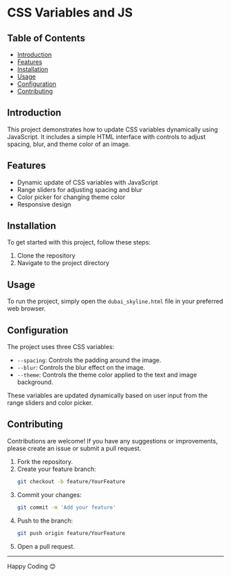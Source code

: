 # CSS Variables and JS

## Table of Contents
- [Introduction](#introduction)
- [Features](#features)
- [Installation](#installation)
- [Usage](#usage)
- [Configuration](#configuration)
- [Contributing](#contributing)

## Introduction
This project demonstrates how to update CSS variables dynamically using JavaScript. It includes a simple HTML interface with controls to adjust spacing, blur, and theme color of an image.

## Features
- Dynamic update of CSS variables with JavaScript
- Range sliders for adjusting spacing and blur
- Color picker for changing theme color
- Responsive design

## Installation
To get started with this project, follow these steps:

1. Clone the repository
2. Navigate to the project directory

## Usage
To run the project, simply open the `dubai_skyline.html` file in your preferred web browser.

## Configuration
The project uses three CSS variables:
- `--spacing`: Controls the padding around the image.
- `--blur`: Controls the blur effect on the image.
- `--theme`: Controls the theme color applied to the text and image background.

These variables are updated dynamically based on user input from the range sliders and color picker.

## Contributing
Contributions are welcome! If you have any suggestions or improvements, please create an issue or submit a pull request.

1. Fork the repository.
2. Create your feature branch:
    ```bash
    git checkout -b feature/YourFeature
    ```
3. Commit your changes:
    ```bash
    git commit -m 'Add your feature'
    ```
4. Push to the branch:
    ```bash
    git push origin feature/YourFeature
    ```
5. Open a pull request.

---

Happy Coding 😊